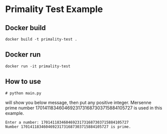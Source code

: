 # Primality Test Example

## Docker build
```
docker build -t primality-test .
```
## Docker run
```
docker run -it primality-test
```

## How to use
```
# python main.py
```
will show you below message, then put any positive integer.
Mersenne prime number 170141183460469231731687303715884105727 is used in this example.
```
Enter a number: 170141183460469231731687303715884105727
Number 170141183460469231731687303715884105727 is prime.
```
